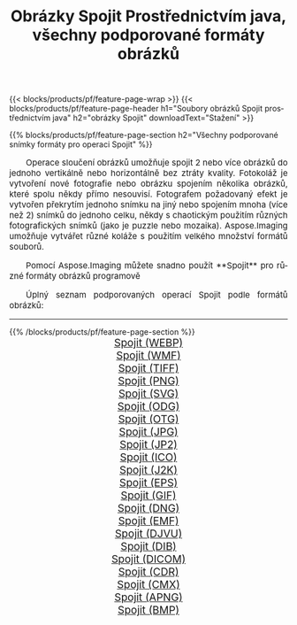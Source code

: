 ﻿---
title: Obrázky Spojit Prostřednictvím java, všechny podporované formáty obrázků 
weight: 3920
url: /cs/java/merge 
lang: cs
langdirlevel: 2
locales: zh-hans,ja,it,ru,de,es,fr,nl,id,lt,pl,pt,vi,tr,ko,zh-hant,ar,hi,th,sv,cs,uk,he
description: Pomocí Aspose.Imaging můžete snadno Spojit obrázky přes java
---

{{< blocks/products/pf/feature-page-wrap >}}
{{< blocks/products/pf/feature-page-header h1="Soubory obrázků Spojit prostřednictvím java" h2="obrázky Spojit" downloadText="Stažení" >}}


{{% blocks/products/pf/feature-page-section  h2="Všechny podporované snímky formáty pro operaci Spojit" %}}
<p align="justify" style="text-indent:2em;font-size:15px;">
Operace sloučení obrázků umožňuje spojit 2 nebo více obrázků do jednoho vertikálně nebo horizontálně bez ztráty kvality. Fotokoláž je vytvoření nové fotografie nebo obrázku spojením několika obrázků, které spolu někdy přímo nesouvisí. Fotografem požadovaný efekt je vytvořen překrytím jednoho snímku na jiný nebo spojením mnoha (více než 2) snímků do jednoho celku, někdy s chaotickým použitím různých fotografických snímků (jako je puzzle nebo mozaika). Aspose.Imaging umožňuje vytvářet různé koláže s použitím velkého množství formátů souborů.
</p>
<p align="justify" style="text-indent:2em;font-size:15px;">
Pomocí Aspose.Imaging můžete snadno použít **Spojit** pro různé formáty obrázků programově
</p>
<p align="justify" style="text-indent:2em;font-size:15px;">
Úplný seznam podporovaných operací Spojit podle formátů obrázků:
</p>
<hr/>
{{% /blocks/products/pf/feature-page-section %}}
<div class="container-fluid productfamilypage bg-gray">
    <div class="convertypes bg-gray agp-content section">
        <div class="container">
		<div class="row other-converters" style="gap: 10px;font-size: 19px;text-align:center;">
		    <div class='col-md-2 other-converter remove-lp remove-rp'><a href="/imaging/cs/java/merge/webp" style="padding:15px;">Spojit (WEBP)</a></div><div class='col-md-2 other-converter remove-lp remove-rp'><a href="/imaging/cs/java/merge/wmf" style="padding:15px;">Spojit (WMF)</a></div><div class='col-md-2 other-converter remove-lp remove-rp'><a href="/imaging/cs/java/merge/tiff" style="padding:15px;">Spojit (TIFF)</a></div><div class='col-md-2 other-converter remove-lp remove-rp'><a href="/imaging/cs/java/merge/png" style="padding:15px;">Spojit (PNG)</a></div><div class='col-md-2 other-converter remove-lp remove-rp'><a href="/imaging/cs/java/merge/svg" style="padding:15px;">Spojit (SVG)</a></div><div class='col-md-2 other-converter remove-lp remove-rp'><a href="/imaging/cs/java/merge/odg" style="padding:15px;">Spojit (ODG)</a></div><div class='col-md-2 other-converter remove-lp remove-rp'><a href="/imaging/cs/java/merge/otg" style="padding:15px;">Spojit (OTG)</a></div><div class='col-md-2 other-converter remove-lp remove-rp'><a href="/imaging/cs/java/merge/jpg" style="padding:15px;">Spojit (JPG)</a></div><div class='col-md-2 other-converter remove-lp remove-rp'><a href="/imaging/cs/java/merge/jp2" style="padding:15px;">Spojit (JP2)</a></div><div class='col-md-2 other-converter remove-lp remove-rp'><a href="/imaging/cs/java/merge/ico" style="padding:15px;">Spojit (ICO)</a></div><div class='col-md-2 other-converter remove-lp remove-rp'><a href="/imaging/cs/java/merge/j2k" style="padding:15px;">Spojit (J2K)</a></div><div class='col-md-2 other-converter remove-lp remove-rp'><a href="/imaging/cs/java/merge/eps" style="padding:15px;">Spojit (EPS)</a></div><div class='col-md-2 other-converter remove-lp remove-rp'><a href="/imaging/cs/java/merge/gif" style="padding:15px;">Spojit (GIF)</a></div><div class='col-md-2 other-converter remove-lp remove-rp'><a href="/imaging/cs/java/merge/dng" style="padding:15px;">Spojit (DNG)</a></div><div class='col-md-2 other-converter remove-lp remove-rp'><a href="/imaging/cs/java/merge/emf" style="padding:15px;">Spojit (EMF)</a></div><div class='col-md-2 other-converter remove-lp remove-rp'><a href="/imaging/cs/java/merge/djvu" style="padding:15px;">Spojit (DJVU)</a></div><div class='col-md-2 other-converter remove-lp remove-rp'><a href="/imaging/cs/java/merge/dib" style="padding:15px;">Spojit (DIB)</a></div><div class='col-md-2 other-converter remove-lp remove-rp'><a href="/imaging/cs/java/merge/dicom" style="padding:15px;">Spojit (DICOM)</a></div><div class='col-md-2 other-converter remove-lp remove-rp'><a href="/imaging/cs/java/merge/cdr" style="padding:15px;">Spojit (CDR)</a></div><div class='col-md-2 other-converter remove-lp remove-rp'><a href="/imaging/cs/java/merge/cmx" style="padding:15px;">Spojit (CMX)</a></div><div class='col-md-2 other-converter remove-lp remove-rp'><a href="/imaging/cs/java/merge/apng" style="padding:15px;">Spojit (APNG)</a></div><div class='col-md-2 other-converter remove-lp remove-rp'><a href="/imaging/cs/java/merge/bmp" style="padding:15px;">Spojit (BMP)</a></div>
                </div>
        </div>
    </div>
</div>
<br/>
